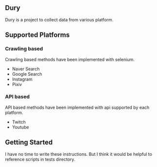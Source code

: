 ## Dury

Dury is a project to collect data from various platform.

## Supported Platforms

### Crawling based

Crawling based methods have been implemented with selenium.

* Naver Search
* Google Search
* Instagram
* Pixiv

### API based

API based methods have been implemented with api supported by each platform.

* Twitch
* Youtube

## Getting Started

I have no time to write these instructions. But I think it would be helpful to reference scripts in tests directory.
